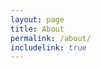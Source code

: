 ```yaml
---
layout: page
title: About
permalink: /about/
includelink: true
---
```


<!--See my [website](https://alexiaweiller.ai/).-->
